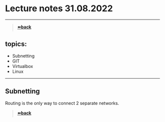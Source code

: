 # Lecture notes 31.08.2022

---
>[⬅️**back**](./README.md)

## topics:
- Subnetting
- GIT
- Virtualbox
- Linux

---

## Subnetting
Routing is the only way to connect 2 separate networks.  






>[⬅️**back**](./README.md)